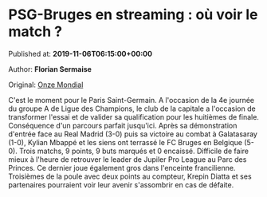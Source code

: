
# PSG-Bruges en streaming : où voir le match ?

Published at: **2019-11-06T06:15:00+00:00**

Author: **Florian Sermaise**

Original: [Onze Mondial](http://www.onzemondial.com/programme-tv/psg-bruges-en-streaming-ou-voir-le-match-201583)

C'est le moment pour le Paris Saint-Germain. A l'occasion de la 4e journée du groupe A de Ligue des Champions, le club de la capitale a l'occasion de transformer l'essai et de valider sa qualification pour les huitièmes de finale. Conséquence d'un parcours parfait jusqu'ici. Après sa démonstration d'entrée face au Real Madrid (3-0) puis sa victoire au combat à Galatasaray (1-0), Kylian Mbappé et les siens ont terrassé le FC Bruges en Belgique (5-0). Trois matchs, 9 points, 9 buts marqués et 0 encaissé. Difficile de faire mieux à l'heure de retrouver le leader de Jupiler Pro League au Parc des Princes. Ce dernier joue également gros dans l'enceinte francilienne. Troisièmes de la poule avec deux points au compteur, Krepin Diatta et ses partenaires pourraient voir leur avenir s'assombrir en cas de défaite.
 
